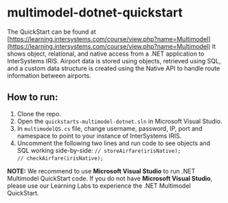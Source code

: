 # multimodel-dotnet-quickstart

The QuickStart can be found at [https://learning.intersystems.com/course/view.php?name=Multimodel](https://learning.intersystems.com/course/view.php?name=Multimodel)
It shows object, relational, and native access from a .NET application to InterSystems IRIS. 
Airport data is stored using objects, retrieved using SQL, and a custom data structure is created using the Native API to handle route information between airports.

## How to run:

1. Clone the repo.
2. Open the `quickstarts-multimodel-dotnet.sln` in Microsoft Visual Studio.
3. In `multimodelQS.cs` file, change username, password, IP, port and namespace to point to your instance of InterSystems IRIS.
4. Uncomment the following two lines and run code to see objects and SQL working side-by-side:
`// storeAirfare(irisNative);`  
`// checkAirfare(irisNative);` 
 
**NOTE:** We recommend to use **Microsoft Visual Studio** to run .NET Multimodel QuickStart code. If you do not have **Microsoft Visual Studio**, please use our Learning Labs to experience the .NET Multimodel QuickStart.
